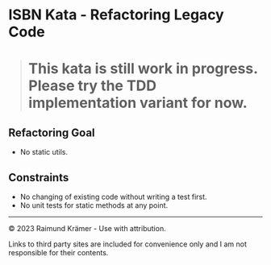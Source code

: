 # ISBN Kata - Refactoring Legacy Code

> # This kata is still work in progress. Please try the TDD implementation variant for now.

## Refactoring Goal

- No static utils.

## Constraints

- No changing of existing code without writing a test first.
- No unit tests for static methods at any point.

___

© 2023 Raimund Krämer - Use with attribution.

Links to third party sites are included for convenience only and I am not responsible for their contents.
